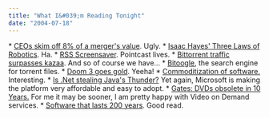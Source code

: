 ```yaml
---
title: "What I&#039;m Reading Tonight"
date: "2004-07-18"
---
```


\* [CEOs skim off 8% of a merger's value](http://www.nytimes.com/2004/07/18/business/yourmoney/18watch.html ). Ugly. \* [Isaac Hayes' Three Laws of Robotics](http://weblogs.asp.net/tmeston/archive/2004/07/17/186238.aspx ). Ha. \* [RSS Screensaver](http://inessential.com/?comments=1&postid=2894). Pointcast lives. \* [Bittorrent traffic surpasses kazaa](http://slashdot.org/article.pl?sid=04/07/14/2030228). And so of course we have... \* [Bitoogle](http://www.bitoogle.com/), the search engine for torrent files. \* [Doom 3 goes gold](http://www.extremetech.com/article2/0,1558,1623704,00.asp?kc=ETRSS02129TX1K0000532). Yeeha! \* [Commoditization of software.](http://ross.typepad.com/blog/2004/07/tech_commoditie.html) Interesting. \* [Is .Net stealing Java's Thunder?](http://www.webservicespipeline.com/news/23900832) Yet again, Microsoft is making the platform very affordable and easy to adopt. \* [Gates: DVDs obsolete in 10 Years.](http://www.lostremote.com/archives/001706.html) For me it may be sooner, I am pretty happy with Video on Demand services. \* [Software that lasts 200 years](http://www.bricklin.com/200yearsoftware.htm). Good read.

